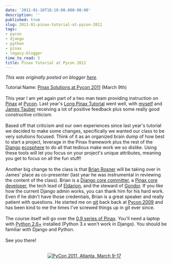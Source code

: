 ```yaml
---
date: '2011-01-10T18:18:00.000-08:00'
description: ''
published: true
slug: 2011-01-pinax-tutorial-at-pycon-2011
tags:
- pycon
- django
- python
- pinax
- legacy-blogger
time_to_read: 5
title: Pinax Tutorial at Pycon 2011
---
```


*This was originally posted on blogger [here](https://pydanny.blogspot.com/2011/01/pinax-tutorial-at-pycon-2011.html)*.

Tutorial Name: <a href="http://us.pycon.org/2011/schedule/sessions/111/">Pinax Solutions at Pycon 2011</a>&nbsp;(March 9th)<br /><br />This year I am yet again part of a two man team providing instruction on <a href="http://pinaxproject.com/">Pinax</a> at <a href="http://us.pycon.org/2011/home">Pycon</a>. Last year's <a href="http://us.pycon.org/2010/tutorials/greenfeld_pinax/">Long Pinax Tutorial</a> went well, with <a href="http://pydanny.com/">myself</a> and <a href="http://jtauber.com/">James Tauber</a>&nbsp;receiving&nbsp;a lot of positive feedback plus some really good constructive criticism.<br /><br />Based off that criticism and our own experiences since last year's tutorial we decided to make some changes, specifically we wanted our class to be very solutions focused. Think of it as an organized brain dump of how best to start a project, leverage in the Pinax framework plus the rest of the <a href="http://djangoproject.com/">Django</a> <a href="http://djangopackages.com/">ecosphere</a> to do all that tedious make work we so dislike. Using these tools will let you focus on your project's unique attributes, meaning you get to focus on all the fun stuff!<br /><br />Another big change to the class is that <a href="http://brianrosner.com/">Brian Rosner</a> will be taking over in James' place as co-presenter (last year he was instrumental in reviewing the content of the class). Brian is a <a href="http://docs.djangoproject.com/en/1.1/internals/committers/#core-developers">Django core committer</a>, a <a href="https://github.com/pinax">Pinax core developer</a>, the tech lead of <a href="http://eldarion.com/">Eldarion</a>, and the steward of <a href="http://gondor.io/">Gondor</a>. If you like how the current Django admin works, you can thank him for his hard work. Even if he didn't have those credentials, Brian is a great speaker and really patient with questions. He started me on <a href="http://git-scm.org/">git</a> back back at <a href="http://us.pycon.org/2009/about/">Pycon 2009</a> and has been kind to me the times I've screwed things up in git ever since.<br /><br />The course itself will go over the <a href="http://pinaxproject.com/docs/dev/">0.9 series of Pinax</a>. You'll need a laptop with <a href="http://www.python.org/download/">Python 2.6+</a> installed (Python 3.x won't work in Django). You should be familiar with Django and Python.<br /><br />See you there!<br /><div class="separator" style="clear: both; text-align: center;"><a href="http://us.pycon.org/" style="margin-left: 1em; margin-right: 1em;"><br /><img alt="PyCon 2011, Atlanta, March 9-17" src="http://us.pycon.org/2011/site_media/static/img/badges/pycon-badge-400x120.png" /><br /></a></div>